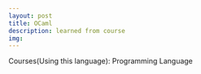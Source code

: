 ```yaml
---
layout: post
title: OCaml
description: learned from course
img: 
---
```



Courses(Using this language): Programming Language